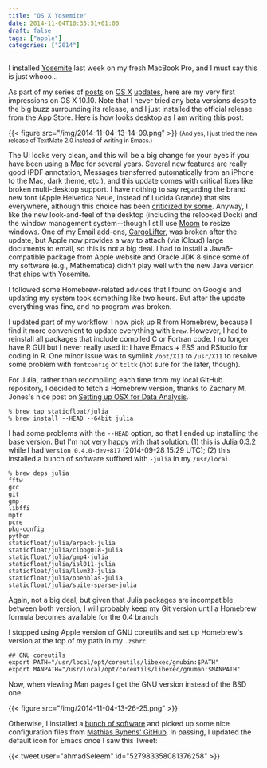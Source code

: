 ```yaml
---
title: "OS X Yosemite"
date: 2014-11-04T10:35:51+01:00
draft: false
tags: ["apple"]
categories: ["2014"]
---
```


I installed [Yosemite](http://en.wikipedia.org/wiki/OS_X_Yosemite) last week on my fresh MacBook Pro, and I must say this is just whooo...

As part of my series of [posts](/post/os-x-leopard) on [OS X](/post/os-x-lion) [updates](/post/os-x-mavericks), here are my very first impressions on OS X 10.10. Note that I never tried any beta versions despite the big buzz surrounding its release, and I just installed the official release from the App Store. Here is how looks desktop as I am writing this post:

{{< figure src="/img/2014-11-04-13-14-09.png" >}}
<small>(And yes, I just tried the new release of TextMate 2.0 instead of writing in Emacs.)</small>

The UI looks very clean, and this will be a big change for your eyes if you have been using a Mac for several years. Several new features are really good (PDF annotation, Messages transferred automatically from an iPhone to the Mac, dark theme, etc.), and this update comes with critical fixes like broken multi-desktop support. I have nothing to say regarding the brand new font (Apple Helvetica Neue, instead of Lucida Grande) that sits everywhere, although this choice has been [criticized by some](http://gizmodo.com/designers-explain-why-apples-new-os-x-typeface-is-a-str-1585123982). Anyway, I like the new look-and-feel of the desktop (including the relooked Dock) and the window management system--though I still use [Moom](http://manytricks.com/moom/) to resize windows. One of my Email add-ons, [CargoLifter](http://www.chungwasoft.com/cargolifter/), was broken after the update, but Apple now provides a way to attach (via iCloud) large documents to email, so this is not a big deal. I had to install a Java6-compatible package from Apple website and Oracle JDK 8 since some of my software (e.g., Mathematica) didn't play well with the new Java version that ships with Yosemite.

I followed some Homebrew-related advices that I found on Google and updating my system took something like two hours. But after the update everything was fine, and no program was broken.

I updated part of my workflow. I now pick up R from Homebrew, because I find it more convenient to update everything with `brew`. However, I had to reinstall all packages that include compiled C or Fortran code. I no longer have R GUI but I never really used it: I have Emacs + ESS and RStudio for coding in R. One minor issue was to symlink `/opt/X11` to `/usr/X11` to resolve some problem with `fontconfig` or `tcltk` (not sure for the later, though).

For Julia, rather than recompiling each time from my local GitHub repository, I decided to fetch a Homebrew version, thanks to Zachary M. Jones's nice post on [Setting up OSX for Data Analysis](http://zmjones.com/mac-setup/).

```
% brew tap staticfloat/julia
% brew install --HEAD --64bit julia
```

I had some problems with the `--HEAD` option, so that I ended up installing the base version. But I'm not very happy with that solution: (1) this is Julia 0.3.2 while I had `Version 0.4.0-dev+817` (2014-09-28 15:29 UTC); (2) this installed a bunch of software suffixed with `-julia` in my `/usr/local`.

```
% brew deps julia
fftw
gcc
git
gmp
libffi
mpfr
pcre
pkg-config
python
staticfloat/julia/arpack-julia
staticfloat/julia/cloog018-julia
staticfloat/julia/gmp4-julia
staticfloat/julia/isl011-julia
staticfloat/julia/llvm33-julia
staticfloat/julia/openblas-julia
staticfloat/julia/suite-sparse-julia
```

Again, not a big deal, but given that Julia packages are incompatible between both version, I will probably keep my Git version until a Homebrew formula becomes available for the 0.4 branch.

I stopped using Apple version of GNU coreutils and set up Homebrew's version at the top of my path in my `.zshrc`:

```
## GNU coreutils
export PATH="/usr/local/opt/coreutils/libexec/gnubin:$PATH"
export MANPATH="/usr/local/opt/coreutils/libexec/gnuman:$MANPATH"
```

Now, when viewing Man pages I get the GNU version instead of the BSD one.

{{< figure src="/img/2014-11-04-13-26-25.png" >}}

Otherwise, I installed a [bunch of software](/post/useful-mac-apps-for-data-scientists) and picked up some nice configuration files from [Mathias Bynens' GitHub](https://github.com/mathiasbynens/dotfiles). In passing, I updated the default icon for Emacs once I saw this Tweet:

{{< tweet user="ahmadSeleem" id="527983358081376258" >}}

